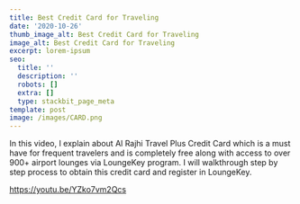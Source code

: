 ```yaml
---
title: Best Credit Card for Traveling
date: '2020-10-26'
thumb_image_alt: Best Credit Card for Traveling
image_alt: Best Credit Card for Traveling
excerpt: lorem-ipsum
seo:
  title: ''
  description: ''
  robots: []
  extra: []
  type: stackbit_page_meta
template: post
image: /images/CARD.png
---
```

In this video, I explain about Al Rajhi Travel Plus Credit Card which is a must have for frequent travelers and is completely free along with access to over 900+ airport lounges via LoungeKey program. I will walkthrough step by step process to obtain this credit card and register in LoungeKey.

<https://youtu.be/YZko7vm2Qcs>
